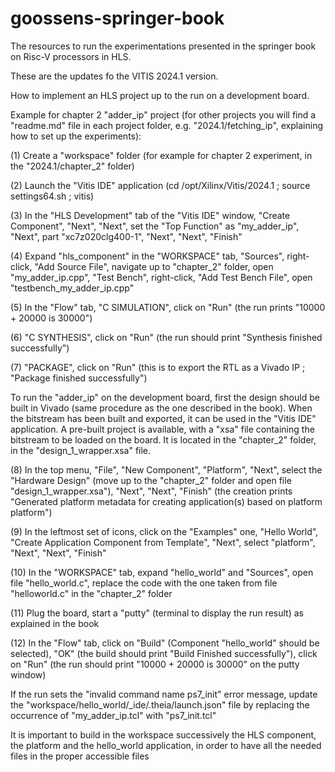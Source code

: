 # goossens-springer-book
The resources to run the experimentations presented in the springer book on Risc-V processors in HLS.

These are the updates fo the VITIS 2024.1 version.

How to implement an HLS project up to the run on a development board.

Example for chapter 2 "adder_ip" project (for other projects you will find a "readme.md" file in each project folder, e.g. "2024.1/fetching_ip", explaining how to set up the experiments):

(1) Create a "workspace" folder (for example for chapter 2 experiment, in the "2024.1/chapter_2" folder)

(2) Launch the "Vitis IDE" application (cd /opt/Xilinx/Vitis/2024.1 ; source settings64.sh ; vitis)

(3) In the "HLS Development" tab of the "Vitis IDE" window, "Create Component", "Next", "Next", set the "Top Function" as "my_adder_ip", "Next", part "xc7z020clg400-1", "Next", "Next", "Finish"

(4) Expand "hls_component" in the "WORKSPACE" tab, "Sources", right-click, "Add Source File", navigate up to "chapter_2" folder, open "my_adder_ip.cpp", "Test Bench", right-click, "Add Test Bench File", open "testbench_my_adder_ip.cpp"

(5) In the "Flow" tab, "C SIMULATION", click on "Run" (the run prints "10000 + 20000 is 30000")

(6) "C SYNTHESIS", click on "Run" (the run should print "Synthesis finished successfully")

(7) "PACKAGE", click on "Run" (this is to export the RTL as a Vivado IP ; "Package finished successfully")

To run the "adder_ip" on the development board, first the design should be built in Vivado (same procedure as the one described in the book). When the bitstream has been built and exported, it can be used in the "Vitis IDE" application. A pre-built project is available, with a "xsa" file containing the bitstream to be loaded on the board. It is located in the "chapter_2" folder, in the "design_1_wrapper.xsa" file.

(8) In the top menu, "File", "New Component", "Platform", "Next", select the "Hardware Design" (move up to the "chapter_2" folder and open file "design_1_wrapper.xsa"), "Next", "Next", "Finish" (the creation prints "Generated platform metadata for creating application(s) based on platform platform")

(9) In the leftmost set of icons, click on the "Examples" one, "Hello World", "Create Application Component from Template", "Next", select "platform", "Next", "Next", "Finish"

(10) In the "WORKSPACE" tab, expand "hello_world" and "Sources", open file "hello_world.c", replace the code with the one taken from file "helloworld.c" in the "chapter_2" folder

(11) Plug the board, start a "putty" (terminal to display the run result) as explained in the book

(12) In the "Flow" tab, click on "Build" (Component "hello_world" should be selected), "OK" (the build should print "Build Finished successfully"), click on "Run" (the run should print "10000 + 20000 is 30000" on the putty window)

If the run sets the "invalid command name ps7_init" error message, update the "workspace/hello_world/_ide/.theia/launch.json" file by replacing the occurrence of "my_adder_ip.tcl" with "ps7_init.tcl"

It is important to build in the workspace successively the HLS component, the platform and the hello_world application, in order to have all the needed files in the proper accessible files

